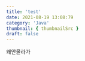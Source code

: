 ```yaml
---
title: 'test'
date: 2021-08-19 13:08:79
category: 'Java'
thumbnail: { thumbnailSrc }
draft: false
---
```


왜안올라가
